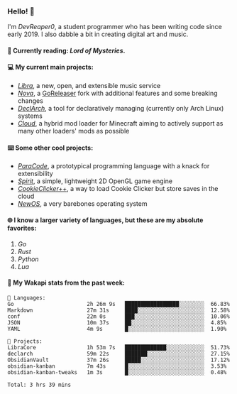 ### Hello! 👋

I'm _DevReaper0_, a student programmer who has been writing code since early 2019. I also dabble a bit in creating digital art and music.

#### 📖 Currently reading: *Lord of Mysteries*.

#### 💻 My current main projects:

-   _[Libra](https://github.com/LibraMusic)_, a new, open, and extensible music service
-   _[Nova](https://github.com/LibraMusic/Nova)_, a [GoReleaser](https://github.com/goreleaser/goreleaser) fork with additional features and some breaking changes
-   _[DeclArch](https://github.com/DevReaper0/declarch)_, a tool for declaratively managing (currently only Arch Linux) systems
-   _[Cloud](https://github.com/CloudLoaderMC/CloudLoader)_, a hybrid mod loader for Minecraft aiming to actively support as many other loaders' mods as possible

#### ⌨️ Some other cool projects:

-   _[ParaCode](https://github.com/ParaCodeLang/ParaCode)_, a prototypical programming language with a knack for extensibility
-   _[Spirit](https://gitlab.com/DevReaper0/SpiritEngine)_, a simple, lightweight 2D OpenGL game engine
-   _[CookieClicker++](https://github.com/DevReaper0/CookieClickerPlusPlus)_, a way to load Cookie Clicker but store saves in the cloud
-   _[NewOS](https://github.com/DevReaper0/NewOS)_, a very barebones operating system

#### 🌐 I know a larger variety of languages, but these are my absolute favorites:

1. _Go_
2. _Rust_
3. _Python_
4. _Lua_

#### 📡 My Wakapi stats from the past week:

```text
💾 Languages:
Go                       2h 26m 9s   █████████████████░░░░░░░░  66.83%
Markdown                 27m 31s     ████░░░░░░░░░░░░░░░░░░░░░  12.58%
conf                     22m 0s      ███░░░░░░░░░░░░░░░░░░░░░░  10.06%
JSON                     10m 37s     ██░░░░░░░░░░░░░░░░░░░░░░░  4.85%
YAML                     4m 9s       █░░░░░░░░░░░░░░░░░░░░░░░░  1.90%

💼 Projects:
LibraCore                1h 53m 7s   █████████████░░░░░░░░░░░░  51.73%
declarch                 59m 22s     ███████░░░░░░░░░░░░░░░░░░  27.15%
ObsidianVault            37m 26s     █████░░░░░░░░░░░░░░░░░░░░  17.12%
obsidian-kanban          7m 43s      █░░░░░░░░░░░░░░░░░░░░░░░░  3.53%
obsidian-kanban-tweaks   1m 3s       █░░░░░░░░░░░░░░░░░░░░░░░░  0.48%

Total: 3 hrs 39 mins
```
